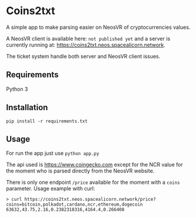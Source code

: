 # Coins2txt

A simple app to make parsing easier on NeosVR of cryptocurrencies values.

A NeosVR client is available here: `not published yet` and a server is
currently running at: https://coins2txt.neos.spacealicorn.network.

The ticket system handle both server and NeosVR client issues.

## Requirements

Python 3

## Installation

`pip install -r requirements.txt`

## Usage

For run the app just use `python app.py`

The api used is https://www.coingecko.com except for the NCR value for the
moment who is parsed directly from the NeosVR website.

There is only one endpoint `/price` available for the moment with a `coins`
parameter. Usage example with curl:

```
> curl https://coins2txt.neos.spacealicorn.network/price?coins=bitcoin,polkadot,cardano,ncr,ethereum,dogecoin
63632,43.75,2.16,0.2382318316,4164.4,0.266408
```
